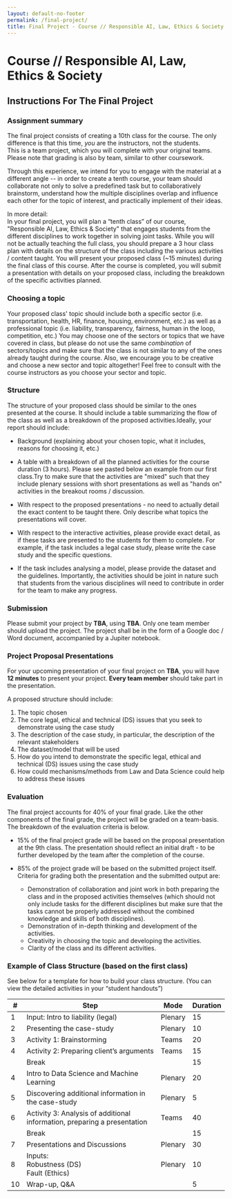 ```yaml
---
layout: default-no-footer
permalink: /final-project/
title: Final Project - Course // Responsible AI, Law, Ethics & Society
---
```


# Course // Responsible AI, Law, Ethics & Society

## Instructions For The Final Project

### Assignment summary

The final project consists of creating a 10th class for the course. The only difference is that this time, *you* are the instructors, not the students.  
This is a team project, which you will complete with your original teams. Please note that grading is also by team, similar to other coursework.

Through this experience, we intend for you to engage with the material at a different angle -- in order to create a tenth course, your team should collaborate not only to solve a predefined task but to collaboratively brainstorm, understand how the multiple  disciplines overlap and influence each other for the topic of interest, and practically implement of their ideas. 

In more detail:  
In your final project, you will plan a “tenth class” of our course, "Responsible AI, Law, Ethics & Society" that engages students from the different disciplines to work together in solving joint tasks. While you will not be actually teaching the full class, you should prepare a 3 hour class plan with details on the structure of the class including the various activities / content taught.
You will present your proposed class (~15 minutes) during the final class of this course.
After the course is completed, you will submit a presentation with details on your proposed class, including the breakdown of the specific activities planned.


### Choosing a topic

Your proposed class' topic should include both a specific sector (i.e. transportation, health, HR, finance, housing, environment,  etc.) as well as a professional topic (i.e. liability, transparency, fairness, human in the loop, competition, etc.)
You may choose one of the sectors or topics that we have covered in class, but please do not use the same *combination* of sectors/topics and make sure that the class is not similar to any of the ones already taught during the course. Also, we encourage you to be creative and choose a new sector and topic altogether! Feel free to consult with the course instructors as you choose your sector and topic. 


### Structure

The structure of your proposed class should be similar to the ones presented at the course. It should include a table summarizing the flow of the class as well as a breakdown of the proposed activities.Ideally, your report should include:

- Background (explaining about your chosen topic, what it includes, reasons for choosing it, etc.)

- A table with a breakdown of all the planned activities for the course duration (3 hours). Please see pasted below an example from our first class.Try to make sure that the activities are "mixed" such that they include plenary sessions with short presentations as well as "hands on" activities in the breakout rooms / discussion.

- With respect to the proposed presentations - no need to actually detail the exact content to be taught there. Only describe what topics the presentations will cover.

- With respect to the interactive activities, please provide exact detail, as if these tasks are presented to the students for them to complete.
For example, if the task includes a legal case study, please write the case study and the specific questions.

- If the task includes analysing a model, please provide the dataset and the guidelines.
Importantly, the activities should be joint in nature such that students from the various disciplines will need to contribute in order for the team to make any progress.


### Submission

Please submit your project by **TBA**, using **TBA**.
Only one team member should upload the project.
The project shall be in the form of a Google doc / Word document, accompanied by a Jupiter notebook. 


### Project Proposal Presentations

For your upcoming presentation of your final project on **TBA**, you will have **12 minutes** to present your project. **Every team member** should take part in the presentation.

A proposed structure should include:

1. The topic chosen
2. The core legal, ethical and technical (DS) issues that you seek to demonstrate using the case study 
3. The description of the case study, in particular, the description of the relevant stakeholders
4. The dataset/model that will be used
5. How do you intend to demonstrate the specific legal, ethical and technical (DS) issues using the case study 
6. How could mechanisms/methods from Law and Data Science could help to address these issues


### Evaluation

The final project accounts for 40% of your final grade. Like the other components of the final grade, the project will be graded on a team-basis.  The breakdown of the evaluation criteria is below. 

- 15% of the final project grade will be based on the proposal presentation at the 9th class. The presentation should reflect an initial draft - to be further developed by the team after the completion of the course. 
- 85% of the project grade will be based on the submitted project itself. Criteria for grading both the presentation and the submitted output are:

  - Demonstration of collaboration and joint work in both preparing the class and in the proposed activities themselves (which should not only include tasks for the different disciplines but make sure that the tasks cannot be properly addressed without the combined knowledge and skills of both disciplines).
  - Demonstration of in-depth thinking and development of the activities.
  - Creativity in choosing the topic and developing the activities.
  - Clarity of the class and its different activities.


### Example of Class Structure (based on the first class)

See below for a template for how to build your class structure.  (You can view the detailed activities in your “student handouts”)


<table>
<thead>
  <tr>
    <th>#</th>
    <th>Step</th>
    <th>Mode</th>
    <th>Duration</th>
  </tr>
</thead>
<tbody>
  <tr>
    <td>1</td>
    <td>Input: Intro to liability (legal)</td>
    <td>Plenary</td>
    <td>15</td>
  </tr>
  <tr>
    <td>2</td>
    <td>Presenting the case-study</td>
    <td>Plenary</td>
    <td>10</td>
  </tr>
  <tr>
    <td>3</td>
    <td>Activity 1: Brainstorming</td>
    <td>Teams</td>
    <td>20</td>
  </tr>
  <tr>
    <td>4</td>
    <td>Activity 2: Preparing client’s arguments</td>
    <td>Teams</td>
    <td>15</td>
  </tr>
  <tr>
    <td></td>
    <td colspan="2">Break</td>
    <td>15</td>
  </tr>
  <tr>
    <td>4</td>
    <td>Intro to Data Science and Machine Learning</td>
    <td>Plenary</td>
    <td>20</td>
  </tr>
  <tr>
    <td>5</td>
    <td>Discovering additional information in the case-study</td>
    <td>Plenary</td>
    <td>5</td>
  </tr>
  <tr>
    <td>6</td>
    <td>Activity 3: Analysis of additional information, preparing a presentation</td>
    <td>Teams</td>
    <td>40</td>
  </tr>
  <tr>
    <td></td>
    <td colspan="2">Break</td>
    <td>15</td>
  </tr>
  <tr>
    <td>7</td>
    <td>Presentations and Discussions</td>
    <td>Plenary</td>
    <td>30</td>
  </tr>
  <tr>
    <td>8</td>
    <td>Inputs:<br>Robustness (DS)<br>Fault (Ethics)</td>
    <td>Plenary</td>
    <td>10</td>
  </tr>
  <tr>
    <td>10</td>
    <td>Wrap-up, Q&amp;A</td>
    <td></td>
    <td>5</td>
  </tr>
</tbody>
</table>
